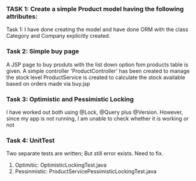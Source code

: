 ### TASK 1: Create a simple Product model having the following attributes:
Task 1: I have done creating the model and have done ORM with the class Category and Company explicitly created. 

### Task 2: Simple buy page
A JSP page to buy produts with the list down option fom products table is given.
A simple controller 'ProductController' has been created to manage the stock level
ProductService is created to calculate the stock available based on orders made via buy.jsp

### Task 3: Optimistic and Pessimistic Locking
I have worked out both using @Lock, @Query plus @Version. However, since my app is not running, I am unable to check whether it is working or not

### Task 4: UnitTest
Two separate tests are written; But still error exists. Need to fix.
1. Optimitic: OptimisticLockingTest.java
2. Pessinmistic: ProductServicePessimisticLockingTest.java
